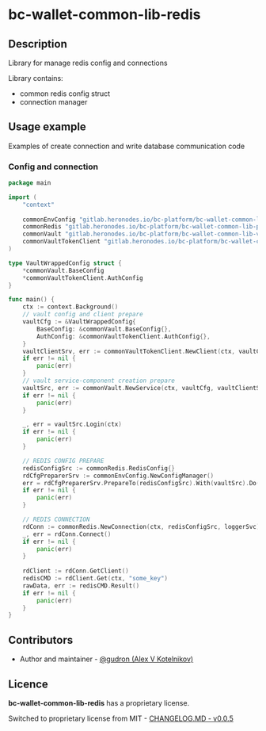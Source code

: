 # bc-wallet-common-lib-redis

## Description

Library for manage redis config and connections

Library contains:
* common redis config struct
* connection manager

## Usage example

Examples of create connection and write database communication code

### Config and connection

```go
package main

import (
	"context"
	
	commonEnvConfig "gitlab.heronodes.io/bc-platform/bc-wallet-common-lib-config/pkg/envconfig"
	commonRedis "gitlab.heronodes.io/bc-platform/bc-wallet-common-lib-postgres/pkg/redis"
	commonVault "gitlab.heronodes.io/bc-platform/bc-wallet-common-lib-vault/pkg/vault"
	commonVaultTokenClient "gitlab.heronodes.io/bc-platform/bc-wallet-common-lib-vault/pkg/vault/client/token"
)

type VaultWrappedConfig struct {
	*commonVault.BaseConfig
	*commonVaultTokenClient.AuthConfig
}

func main() {
	ctx := context.Background()
	// vault config and client prepare 
	vaultCfg := &VaultWrappedConfig{
		BaseConfig: &commonVault.BaseConfig{},
		AuthConfig: &commonVaultTokenClient.AuthConfig{},
	}
	vaultClientSrv, err := commonVaultTokenClient.NewClient(ctx, vaultCfg)
	if err != nil {
		panic(err)
	}
	// vault service-component creation prepare 
	vaultSrc, err := commonVault.NewService(ctx, vaultCfg, vaultClientSrv)
	if err != nil {
		panic(err)
	}

	_, err = vaultSrc.Login(ctx)
	if err != nil {
		panic(err)
	}

	// REDIS CONFIG PREPARE
	redisConfigSrc := commonRedis.RedisConfig{}
	rdCfgPreparerSrv := commonEnvConfig.NewConfigManager()
	err = rdCfgPreparerSrv.PrepareTo(redisConfigSrc).With(vaultSrc).Do(ctx)
	if err != nil {
		panic(err)
	}

	// REDIS CONNECTION
	rdConn := commonRedis.NewConnection(ctx, redisConfigSrc, loggerSvc)
	_, err = rdConn.Connect()
	if err != nil {
		panic(err)
	}
	
	rdClient := rdConn.GetClient()
	redisCMD := rdClient.Get(ctx, "some_key")
	rawData, err := redisCMD.Result()
	if err != nil {
		panic(err)
	}
}
```

## Contributors

* Author and maintainer - [@gudron (Alex V Kotelnikov)](https://github.com/gudron)

## Licence

**bc-wallet-common-lib-redis** has a proprietary license.

Switched to proprietary license from MIT - [CHANGELOG.MD - v0.0.5](./CHANGELOG.md)